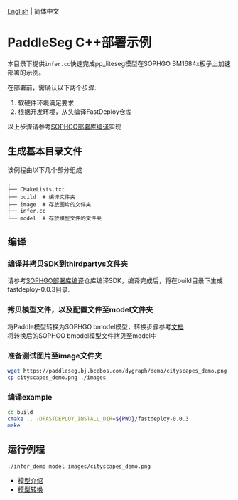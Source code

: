 [English](README.md) | 简体中文
# PaddleSeg C++部署示例

本目录下提供`infer.cc`快速完成pp_liteseg模型在SOPHGO BM1684x板子上加速部署的示例。

在部署前，需确认以下两个步骤:

1. 软硬件环境满足要求
2. 根据开发环境，从头编译FastDeploy仓库

以上步骤请参考[SOPHGO部署库编译](https://github.com/PaddlePaddle/FastDeploy/blob/develop/docs/cn/build_and_install/sophgo.md)实现

## 生成基本目录文件

该例程由以下几个部分组成
```text
.
├── CMakeLists.txt
├── build  # 编译文件夹
├── image  # 存放图片的文件夹
├── infer.cc
└── model  # 存放模型文件的文件夹
```

## 编译

### 编译并拷贝SDK到thirdpartys文件夹

请参考[SOPHGO部署库编译](https://github.com/PaddlePaddle/FastDeploy/blob/develop/docs/cn/build_and_install/sophgo.md)仓库编译SDK，编译完成后，将在build目录下生成fastdeploy-0.0.3目录.

### 拷贝模型文件，以及配置文件至model文件夹
将Paddle模型转换为SOPHGO bmodel模型，转换步骤参考[文档](../README.md)  
将转换后的SOPHGO bmodel模型文件拷贝至model中

### 准备测试图片至image文件夹
```bash
wget https://paddleseg.bj.bcebos.com/dygraph/demo/cityscapes_demo.png
cp cityscapes_demo.png ./images
```

### 编译example

```bash
cd build
cmake .. -DFASTDEPLOY_INSTALL_DIR=${PWD}/fastdeploy-0.0.3
make
```

## 运行例程

```bash
./infer_demo model images/cityscapes_demo.png
```


- [模型介绍](../../)
- [模型转换](../)
